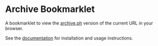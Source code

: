 # Archive Bookmarklet

A bookmarklet to view the [archive.ph](https://archive.ph) version of the current URL in your browser.

See the [documentation](https://mattdeco.github.io/archive-bookmarklet/) for installation and usage instructions.
